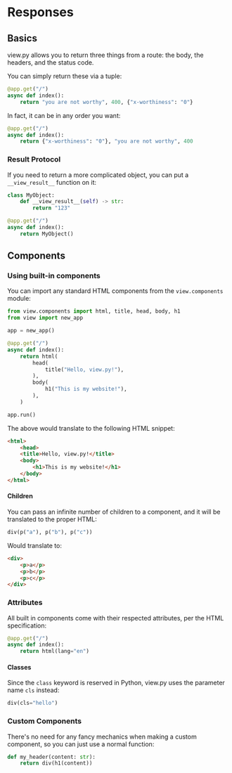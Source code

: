 # Responses

## Basics

view.py allows you to return three things from a route: the body, the headers, and the status code.

You can simply return these via a tuple:

```py
@app.get("/")
async def index():
    return "you are not worthy", 400, {"x-worthiness": "0"}
```

In fact, it can be in any order you want:

```py
@app.get("/")
async def index():
    return {"x-worthiness": "0"}, "you are not worthy", 400
```

### Result Protocol

If you need to return a more complicated object, you can put a `__view_result__` function on it:

```py
class MyObject:
    def __view_result__(self) -> str:
        return "123"

@app.get("/")
async def index():
    return MyObject()
```

## Components

### Using built-in components

You can import any standard HTML components from the `view.components` module:

```py
from view.components import html, title, head, body, h1
from view import new_app

app = new_app()

@app.get("/")
async def index():
    return html(
        head(
            title("Hello, view.py!"),
        ),
        body(
            h1("This is my website!"),
        ),
    )

app.run()
```

The above would translate to the following HTML snippet:

```html
<html>
    <head>
    <title>Hello, view.py!</title>
    <body>
        <h1>This is my website!</h1>
    </body>
</html>
```

#### Children

You can pass an infinite number of children to a component, and it will be translated to the proper HTML:

```py
div(p("a"), p("b"), p("c"))
```

Would translate to:

```html
<div>
    <p>a</p>
    <p>b</p>
    <p>c</p>
</div>
```

### Attributes

All built in components come with their respected attributes, per the HTML specification:

```py
@app.get("/")
async def index():
    return html(lang="en")
```

#### Classes

Since the `class` keyword is reserved in Python, view.py uses the parameter name `cls` instead:

```py
div(cls="hello")
```

### Custom Components

There's no need for any fancy mechanics when making a custom component, so you can just use a normal function:

```py
def my_header(content: str):
    return div(h1(content))
```
